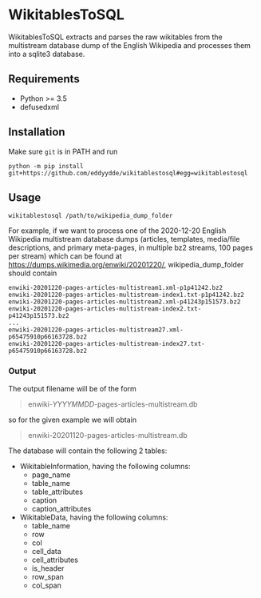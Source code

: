 # WikitablesToSQL

WikitablesToSQL extracts and parses the raw wikitables from the multistream database dump of the English Wikipedia and processes them into a sqlite3 database.


## Requirements

- Python >= 3.5
- defusedxml


## Installation
Make sure `git` is in PATH and run

```console
python -m pip install git+https://github.com/eddyydde/wikitablestosql#egg=wikitablestosql
```


## Usage
```console
wikitablestosql /path/to/wikipedia_dump_folder
```

For example, if we want to process one of the 2020-12-20 English Wikipedia multistream database dumps (articles, templates, media/file descriptions, and primary meta-pages, in multiple bz2 streams, 100 pages per stream) which can be found at <https://dumps.wikimedia.org/enwiki/20201220/>, wikipedia_dump_folder should contain

```
enwiki-20201220-pages-articles-multistream1.xml-p1p41242.bz2
enwiki-20201220-pages-articles-multistream-index1.txt-p1p41242.bz2
enwiki-20201220-pages-articles-multistream2.xml-p41243p151573.bz2
enwiki-20201220-pages-articles-multistream-index2.txt-p41243p151573.bz2
...
enwiki-20201220-pages-articles-multistream27.xml-p65475910p66163728.bz2
enwiki-20201220-pages-articles-multistream-index27.txt-p65475910p66163728.bz2
```

### Output
The output filename will be of the form

> enwiki-*YYYYMMDD*-pages-articles-multistream.db

so for the given example we will obtain

> enwiki-20201120-pages-articles-multistream.db

The database will contain the following 2 tables:

- WikitableInformation, having the following columns:
	- page_name
	- table_name
	- table_attributes
	- caption
	- caption_attributes
- WikitableData, having the following columns:
	- table_name
	- row
	- col
	- cell_data
	- cell_attributes
	- is_header
	- row_span
	- col_span
	
